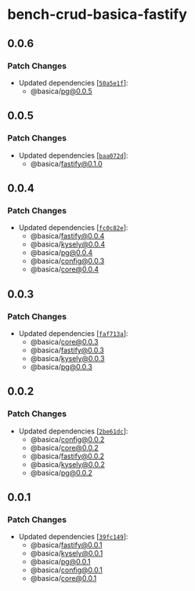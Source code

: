 # bench-crud-basica-fastify

## 0.0.6

### Patch Changes

- Updated dependencies [[`50a5e1f`](https://github.com/nicolabovolato/basica/commit/50a5e1f12f30799f0e65b823e381c0856593d947)]:
  - @basica/pg@0.0.5

## 0.0.5

### Patch Changes

- Updated dependencies [[`baa072d`](https://github.com/nicolabovolato/basica/commit/baa072d792823a51f823ff0121e653ed66547281)]:
  - @basica/fastify@0.1.0

## 0.0.4

### Patch Changes

- Updated dependencies [[`fc0c82e`](https://github.com/nicolabovolato/basica/commit/fc0c82ed38a8045cbb485241054a230a48a1f70e)]:
  - @basica/fastify@0.0.4
  - @basica/kysely@0.0.4
  - @basica/pg@0.0.4
  - @basica/config@0.0.3
  - @basica/core@0.0.4

## 0.0.3

### Patch Changes

- Updated dependencies [[`faf713a`](https://github.com/nicolabovolato/basica/commit/faf713aa3a687e3dd046154e317992568942d139)]:
  - @basica/core@0.0.3
  - @basica/fastify@0.0.3
  - @basica/kysely@0.0.3
  - @basica/pg@0.0.3

## 0.0.2

### Patch Changes

- Updated dependencies [[`2be61dc`](https://github.com/nicolabovolato/basica/commit/2be61dc95150d2e8eaadd8de562d18f0644c979c)]:
  - @basica/config@0.0.2
  - @basica/core@0.0.2
  - @basica/fastify@0.0.2
  - @basica/kysely@0.0.2
  - @basica/pg@0.0.2

## 0.0.1

### Patch Changes

- Updated dependencies [[`39fc149`](https://github.com/nicolabovolato/basica/commit/39fc14933b633a7ad0177e556bd03092d9f05815)]:
  - @basica/fastify@0.0.1
  - @basica/kysely@0.0.1
  - @basica/pg@0.0.1
  - @basica/config@0.0.1
  - @basica/core@0.0.1
